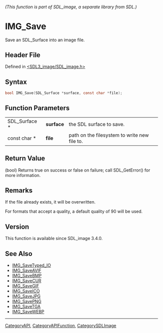 ###### (This function is part of SDL_image, a separate library from SDL.)
# IMG_Save

Save an SDL_Surface into an image file.

## Header File

Defined in [<SDL3_image/SDL_image.h>](https://github.com/libsdl-org/SDL_image/blob/main/include/SDL3_image/SDL_image.h)

## Syntax

```c
bool IMG_Save(SDL_Surface *surface, const char *file);
```

## Function Parameters

|               |             |                                              |
| ------------- | ----------- | -------------------------------------------- |
| SDL_Surface * | **surface** | the SDL surface to save.                     |
| const char *  | **file**    | path on the filesystem to write new file to. |

## Return Value

(bool) Returns true on success or false on failure; call SDL_GetError() for
more information.

## Remarks

If the file already exists, it will be overwritten.

For formats that accept a quality, a default quality of 90 will be used.

## Version

This function is available since SDL_image 3.4.0.

## See Also

- [IMG_SaveTyped_IO](IMG_SaveTyped_IO)
- [IMG_SaveAVIF](IMG_SaveAVIF)
- [IMG_SaveBMP](IMG_SaveBMP)
- [IMG_SaveCUR](IMG_SaveCUR)
- [IMG_SaveGIF](IMG_SaveGIF)
- [IMG_SaveICO](IMG_SaveICO)
- [IMG_SaveJPG](IMG_SaveJPG)
- [IMG_SavePNG](IMG_SavePNG)
- [IMG_SaveTGA](IMG_SaveTGA)
- [IMG_SaveWEBP](IMG_SaveWEBP)

----
[CategoryAPI](CategoryAPI), [CategoryAPIFunction](CategoryAPIFunction), [CategorySDLImage](CategorySDLImage)

